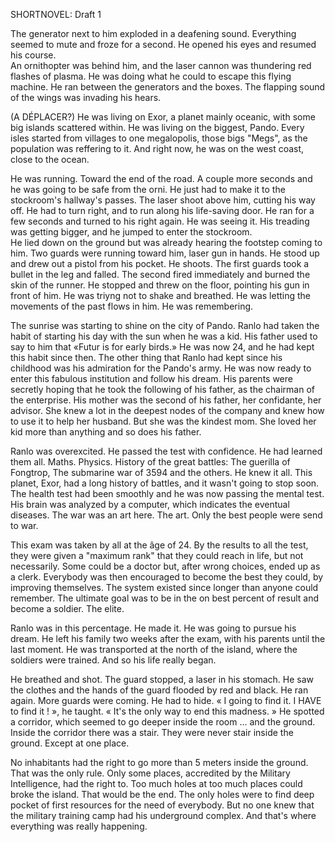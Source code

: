 SHORTNOVEL: Draft 1 

   The generator next to him exploded in a deafening sound. Everything seemed to mute and froze for a second. He opened his eyes and resumed his course.  
  An ornithopter was behind him, and the laser cannon was thundering red flashes of plasma. He was doing what he could to escape this flying machine. He ran between the generators and the boxes. The flapping sound of the wings was invading his hears. 

(A DÉPLACER?)
  He was living on Exor, a planet mainly oceanic, with some big islands scattered within. He was living on the biggest, Pando. Every isles started from villages to one megalopolis, those bigs "Megs", as the population was reffering to it. And right now, he was on the west coast, close to the ocean.

  He was running. Toward the end of the road. A couple more seconds and he was going to be safe from the orni. He just  had to make it to the stockroom's hallway's passes. The laser shoot above him, cutting his way off. He had to turn right, and to run along his life-saving door. He ran for a few seconds and turned to his right again. He was seeing it. His treading was getting bigger, and he jumped to enter the stockroom.  
  He lied down on the ground but was already hearing the footstep coming to him. Two guards were running toward him, laser gun in hands. He stood up and drew out a pistol from his pocket. He shoots. The first guards took a bullet in the leg and falled. The second fired immediately and burned the skin of the runner. He stopped and threw on the floor, pointing his gun in front of him. He was triyng not to shake and breathed. He was letting the movements of the past flows in him. He was remembering.

  The sunrise was starting to shine on the city of Pando. Ranlo had taken the habit of starting his day with the sun when he was a kid. His father used to say to him that «Futur is for early birds.»
He was now 24, and he had kept this habit since then. The other thing that Ranlo had kept since his childhood was his admiration for the Pando's army. He was now ready to enter this fabulous institution and follow his dream. His parents were secretly hoping that he took the following of his father, as the chairman of the enterprise. His mother was the second of his father, her confidante, her advisor. She knew a lot in the deepest nodes of the company and knew how to use it to help her husband. But she was the kindest mom. She loved her kid more than anything and so does his father. 

  Ranlo was overexcited. He passed the test with confidence. He had learned them all. Maths. Physics. History of the great battles: The guerilla of Fongtrop, The submarine war of 3594 and the others. He knew it all. This planet, Exor, had a long history of battles, and it wasn't going to stop soon.
The health test had been smoothly and he was now passing the mental test. His brain was analyzed by a computer, which indicates the eventual diseases. The war was an art here. The art. Only the best people were send to war. 
  
  This exam was taken by all at the âge of 24. By the results to all the test, they were given a "maximum rank" that they could reach in life, but not necessarily. Some could be a doctor but, after wrong choices, ended up as a clerk.
Everybody was then encouraged to become the best they could, by improving themselves. The system existed since longer than anyone could remember. 
The ultimate goal was to be in the on best percent of result and become a soldier. The elite. 

  Ranlo was in this percentage. He made it. He was going to pursue his dream. He left his family two weeks after the exam, with his parents until the last moment. He was transported at the north of the island, where the soldiers were trained. And so his life really began.

  He breathed and shot. The guard stopped, a laser in his stomach. He saw the clothes and the hands of the guard flooded by red and black. He ran again. More guards were coming. He had to hide.
« I going to find it. I HAVE to find it ! », he taught. « It's the only way to end this madness. »
He spotted a corridor, which seemed to go deeper inside the room … and the ground. Inside the corridor there was a stair. They were never stair inside the ground. Except at one place.

  No inhabitants had the right to go more than 5 meters inside the ground. That was the only rule. Only some places, accredited by the Military Intelligence, had the right to. Too much holes at too much places could broke the island. That would be the end. The only holes were to find deep pocket of first resources for the need of everybody.
But no one knew that the military training camp had his underground complex. And that's where everything was really happening.
